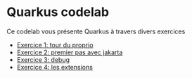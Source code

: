 # Quarkus codelab 

Ce codelab vous présente Quarkus à travers divers exercices

- [ Exercice 1: tour du proprio ](https://github.com/trzebiatowskif/initiation-quarkus/blob/main/exercice-1/README.md)
- [ Exercice 2: premier pas avec jakarta ](https://github.com/trzebiatowskif/initiation-quarkus/blob/main/exercice-2/README.md)
- [ Exercice 3: debug ](https://github.com/trzebiatowskif/initiation-quarkus/blob/main/exercice-3/README.md)
- [ Exercice 4: les extensions ](https://github.com/trzebiatowskif/initiation-quarkus/blob/main/exercice-4/README.md)
